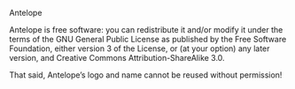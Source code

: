 Antelope

Antelope is free software: you can redistribute it and/or modify it under the terms of the GNU General Public License as published by the Free Software Foundation, either version 3 of the License, or (at your option) any later version, and Creative Commons Attribution-ShareAlike 3.0.

That said, Antelope’s logo and name cannot be reused without permission!
